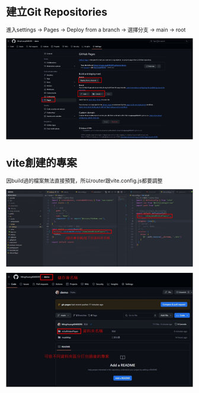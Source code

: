 # 建立Git Repositories

進入settings → Pages → Deploy from a branch → 選擇分支 → main → root

![Untitled](./githubPage.jpg)

# vite創建的專案

因build過的檔案無法直接預覽，所以router跟vite.config.js都要調整

![Untitled](./vueRouterViteConfig.jpg)

![Untitled](./correspond.jpg)